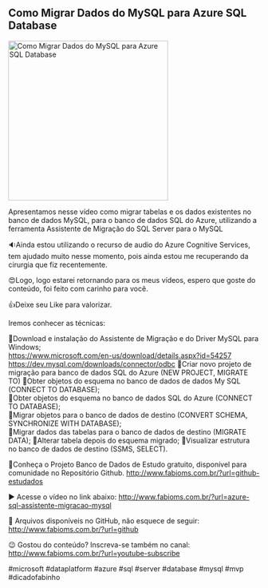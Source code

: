 ## Como Migrar Dados do MySQL para Azure SQL Database

<img src="https://fabioms.com.br//uploads/youtube/gDyWmFX2enY.png" alt="Como Migrar Dados do MySQL para Azure SQL Database" title="Azure SQL" width="320"/>

Apresentamos nesse vídeo como migrar tabelas e os dados existentes no banco de dados MySQL, para o banco de dados SQL do Azure, utilizando a ferramenta Assistente de Migração do SQL Server para o MySQL

🔉Ainda estou utilizando o recurso de audio do Azure Cognitive Services, tem ajudado muito nesse momento, pois ainda estou me recuperando da cirurgia que fiz recentemente.

😍Logo, logo estarei retornando para os meus vídeos, espero que goste do conteúdo, foi feito com carinho para você.

👍Deixe seu Like para valorizar.

Iremos conhecer as técnicas:

🔹Download e instalação do Assistente de Migração e do Driver MySQL para Windows;    
https://www.microsoft.com/en-us/download/details.aspx?id=54257
https://dev.mysql.com/downloads/connector/odbc
🔹Criar novo projeto de migração para banco de dados SQL do Azure (NEW PROJECT, MIGRATE TO)
🔹Obter objetos do esquema no banco de dados de dados My SQL (CONNECT TO DATABASE);  
🔹Obter objetos do esquema no banco de dados SQL do Azure (CONNECT TO DATABASE);  
🔹Migrar objetos para o banco de dados de destino (CONVERT SCHEMA, SYNCHRONIZE WITH DATABASE);  
🔹Migrar dados das tabelas para o banco de dados de destino (MIGRATE DATA);
🔹Alterar tabela depois do esquema migrado;
🔹Visualizar estrutura no banco de dados de destino (SSMS, SELECT).

🎁Conheça o Projeto Banco de Dados de Estudo gratuito, disponível para comunidade no Repositório Github.
http://www.fabioms.com.br/?url=github-estudados

▶️ Acesse o vídeo no link abaixo:
http://www.fabioms.com.br/?url=azure-sql-assistente-migracao-mysql

📁 Arquivos disponíveis no GitHub, não esquece de seguir:
http://www.fabioms.com.br/?url=github

😉 Gostou do conteúdo? Inscreva-se também no canal:
http://www.fabioms.com.br/?url=youtube-subscribe

#microsoft #dataplatform #azure #sql #server #database #mysql #mvp #dicadofabinho